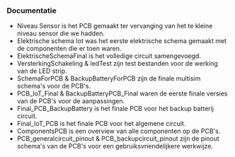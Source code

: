 ### Documentatie
- Niveau Sensor is het PCB gemaakt ter vervanging van het te kleine niveau sensor die we hadden.
- Elektrische schema Iot was het eerste elektrische schema gemaakt met de componenten die er toen waren.
- ElektrischeSchemaFinal is het volledige circuit samengevoegd.
- VersterkingSchakeling & ledTest zijn test bestanden voor de werking van de LED strip.
- SchemaForPCB & BackupBatteryForPCB zijn de finale multisim schema's voor de PCB's.
- PCB_IoT_Final & BackupBatteryPCB_Final waren de eerste finale versies van de PCB's voor de aanpassingen.
- Final_PCB_BackupBattery is het finale PCB voor het backup batterij circuit.
- Final_IoT_PCB is het finale PCB voor het algemene circuit.
- ComponentsPCB is een overview van alle componenten op de PCB's.
- PCB_generalcircuit_pinout & PCB_backupcircuit_pinout zijn de pinout schema's van de PCB's voor een gebruiksvriendelijkere werkwijze.
